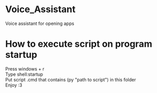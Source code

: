 # Voice_Assistant
Voice assistant for opening apps

# How to execute script on program startup
Press windows + r<br/>
Type shell:startup<br/>
Put script .cmd that contains (py "path to script") in this folder<br/>
Enjoy :3
